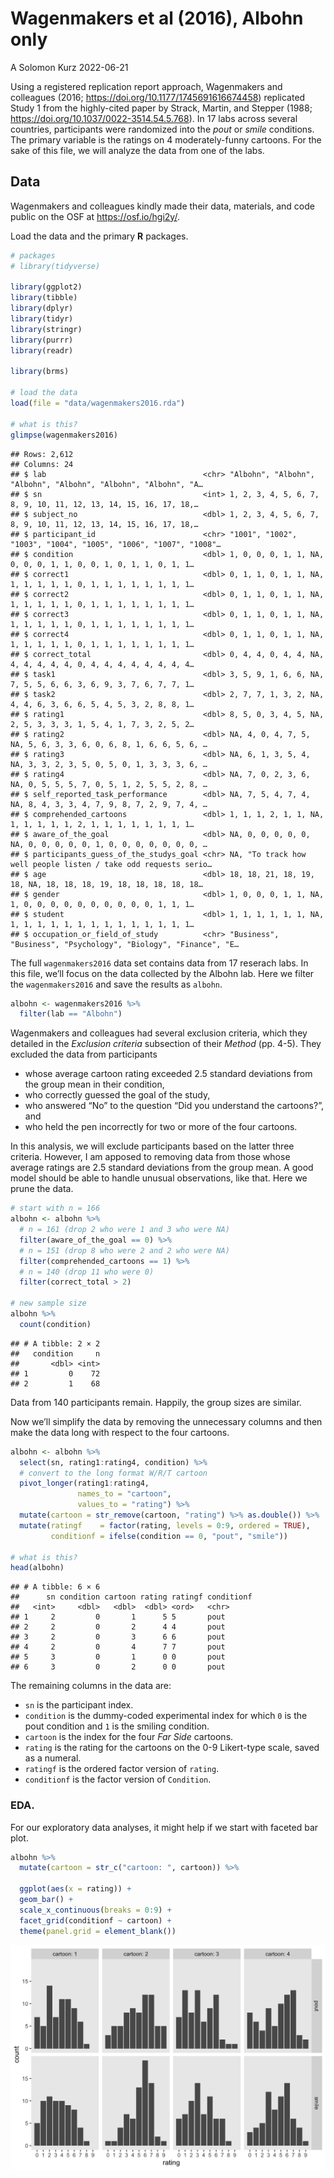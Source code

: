 Wagenmakers et al (2016), Albohn only
================
A Solomon Kurz
2022-06-21

Using a registered replication report approach, Wagenmakers and
colleagues (2016; <https://doi.org/10.1177/1745691616674458>) replicated
Study 1 from the highly-cited paper by Strack, Martin, and Stepper
(1988; <https://doi.org/10.1037/0022-3514.54.5.768>). In 17 labs across
several countries, participants were randomized into the *pout* or
*smile* conditions. The primary variable is the ratings on 4
moderately-funny cartoons. For the sake of this file, we will analyze
the data from one of the labs.

## Data

Wagenmakers and colleagues kindly made their data, materials, and code
public on the OSF at <https://osf.io/hgi2y/>.

Load the data and the primary **R** packages.

``` r
# packages
# library(tidyverse)

library(ggplot2)
library(tibble)
library(dplyr)
library(tidyr)
library(stringr)
library(purrr)
library(readr)

library(brms)

# load the data
load(file = "data/wagenmakers2016.rda")

# what is this?
glimpse(wagenmakers2016)
```

    ## Rows: 2,612
    ## Columns: 24
    ## $ lab                                   <chr> "Albohn", "Albohn", "Albohn", "Albohn", "Albohn", "Albohn", "A…
    ## $ sn                                    <int> 1, 2, 3, 4, 5, 6, 7, 8, 9, 10, 11, 12, 13, 14, 15, 16, 17, 18,…
    ## $ subject_no                            <dbl> 1, 2, 3, 4, 5, 6, 7, 8, 9, 10, 11, 12, 13, 14, 15, 16, 17, 18,…
    ## $ participant_id                        <chr> "1001", "1002", "1003", "1004", "1005", "1006", "1007", "1008"…
    ## $ condition                             <dbl> 1, 0, 0, 0, 1, 1, NA, 0, 0, 0, 1, 1, 0, 0, 1, 0, 1, 1, 0, 1, 1…
    ## $ correct1                              <dbl> 0, 1, 1, 0, 1, 1, NA, 1, 1, 1, 1, 1, 0, 1, 1, 1, 1, 1, 1, 1, 1…
    ## $ correct2                              <dbl> 0, 1, 1, 0, 1, 1, NA, 1, 1, 1, 1, 1, 0, 1, 1, 1, 1, 1, 1, 1, 1…
    ## $ correct3                              <dbl> 0, 1, 1, 0, 1, 1, NA, 1, 1, 1, 1, 1, 0, 1, 1, 1, 1, 1, 1, 1, 1…
    ## $ correct4                              <dbl> 0, 1, 1, 0, 1, 1, NA, 1, 1, 1, 1, 1, 0, 1, 1, 1, 1, 1, 1, 1, 1…
    ## $ correct_total                         <dbl> 0, 4, 4, 0, 4, 4, NA, 4, 4, 4, 4, 4, 0, 4, 4, 4, 4, 4, 4, 4, 4…
    ## $ task1                                 <dbl> 3, 5, 9, 1, 6, 6, NA, 7, 5, 5, 6, 6, 3, 6, 9, 3, 7, 6, 7, 7, 1…
    ## $ task2                                 <dbl> 2, 7, 7, 1, 3, 2, NA, 4, 4, 6, 3, 6, 6, 5, 4, 5, 3, 2, 8, 8, 1…
    ## $ rating1                               <dbl> 8, 5, 0, 3, 4, 5, NA, 2, 5, 3, 3, 3, 1, 5, 4, 1, 7, 3, 2, 5, 2…
    ## $ rating2                               <dbl> NA, 4, 0, 4, 7, 5, NA, 5, 6, 3, 3, 6, 0, 6, 8, 1, 6, 6, 5, 6, …
    ## $ rating3                               <dbl> NA, 6, 1, 3, 5, 4, NA, 3, 3, 2, 3, 5, 0, 5, 0, 1, 3, 3, 3, 6, …
    ## $ rating4                               <dbl> NA, 7, 0, 2, 3, 6, NA, 0, 5, 5, 5, 7, 0, 5, 1, 2, 5, 5, 2, 8, …
    ## $ self_reported_task_performance        <dbl> NA, 7, 5, 4, 7, 4, NA, 8, 4, 3, 3, 4, 7, 9, 8, 7, 2, 9, 7, 4, …
    ## $ comprehended_cartoons                 <dbl> 1, 1, 1, 2, 1, 1, NA, 1, 1, 1, 1, 1, 2, 1, 1, 1, 1, 1, 1, 1, 1…
    ## $ aware_of_the_goal                     <dbl> NA, 0, 0, 0, 0, 0, NA, 0, 0, 0, 0, 0, 1, 0, 0, 0, 0, 0, 0, 0, …
    ## $ participants_guess_of_the_studys_goal <chr> NA, "To track how well people listen / take odd requests serio…
    ## $ age                                   <dbl> 18, 18, 21, 18, 19, 18, NA, 18, 18, 18, 19, 18, 18, 18, 18, 18…
    ## $ gender                                <dbl> 1, 0, 0, 0, 1, 1, NA, 1, 0, 0, 0, 0, 0, 0, 0, 0, 0, 0, 1, 1, 1…
    ## $ student                               <dbl> 1, 1, 1, 1, 1, 1, NA, 1, 1, 1, 1, 1, 1, 1, 1, 1, 1, 1, 1, 1, 1…
    ## $ occupation_or_field_of_study          <chr> "Business", "Business", "Psychology", "Biology", "Finance", "E…

The full `wagenmakers2016` data set contains data from 17 reserach labs.
In this file, we’ll focus on the data collected by the Albohn lab. Here
we filter the `wagenmakers2016` and save the results as `albohn`.

``` r
albohn <- wagenmakers2016 %>% 
  filter(lab == "Albohn")
```

Wagenmakers and colleagues had several exclusion criteria, which they
detailed in the *Exclusion criteria* subsection of their *Method*
(pp. 4-5). They excluded the data from participants

-   whose average cartoon rating exceeded 2.5 standard deviations from
    the group mean in their condition,
-   who correctly guessed the goal of the study,
-   who answered “No” to the question “Did you understand the
    cartoons?”, and
-   who held the pen incorrectly for two or more of the four cartoons.

In this analysis, we will exclude participants based on the latter three
criteria. However, I am apposed to removing data from those whose
average ratings are 2.5 standard deviations from the group mean. A good
model should be able to handle unusual observations, like that. Here we
prune the data.

``` r
# start with n = 166
albohn <- albohn %>% 
  # n = 161 (drop 2 who were 1 and 3 who were NA)
  filter(aware_of_the_goal == 0) %>% 
  # n = 151 (drop 8 who were 2 and 2 who were NA)
  filter(comprehended_cartoons == 1) %>% 
  # n = 140 (drop 11 who were 0)
  filter(correct_total > 2)

# new sample size
albohn %>% 
  count(condition)
```

    ## # A tibble: 2 × 2
    ##   condition     n
    ##       <dbl> <int>
    ## 1         0    72
    ## 2         1    68

Data from 140 participants remain. Happily, the group sizes are similar.

Now we’ll simplify the data by removing the unnecessary columns and then
make the data long with respect to the four cartoons.

``` r
albohn <- albohn %>% 
  select(sn, rating1:rating4, condition) %>% 
  # convert to the long format W/R/T cartoon
  pivot_longer(rating1:rating4,
               names_to = "cartoon",
               values_to = "rating") %>% 
  mutate(cartoon = str_remove(cartoon, "rating") %>% as.double()) %>% 
  mutate(ratingf    = factor(rating, levels = 0:9, ordered = TRUE),
         conditionf = ifelse(condition == 0, "pout", "smile"))

# what is this?
head(albohn)
```

    ## # A tibble: 6 × 6
    ##      sn condition cartoon rating ratingf conditionf
    ##   <int>     <dbl>   <dbl>  <dbl> <ord>   <chr>     
    ## 1     2         0       1      5 5       pout      
    ## 2     2         0       2      4 4       pout      
    ## 3     2         0       3      6 6       pout      
    ## 4     2         0       4      7 7       pout      
    ## 5     3         0       1      0 0       pout      
    ## 6     3         0       2      0 0       pout

The remaining columns in the data are:

-   `sn` is the participant index.
-   `condition` is the dummy-coded experimental index for which `0` is
    the pout condition and `1` is the smiling condition.
-   `cartoon` is the index for the four *Far Side* cartoons.
-   `rating` is the rating for the cartoons on the 0-9 Likert-type
    scale, saved as a numeral.
-   `ratingf` is the ordered factor version of `rating`.
-   `conditionf` is the factor version of `Condition`.

### EDA.

For our exploratory data analyses, it might help if we start with
faceted bar plot.

``` r
albohn %>% 
  mutate(cartoon = str_c("cartoon: ", cartoon)) %>% 
  
  ggplot(aes(x = rating)) +
  geom_bar() +
  scale_x_continuous(breaks = 0:9) +
  facet_grid(conditionf ~ cartoon) +
  theme(panel.grid = element_blank())
```

<img src="Wagenmakers-et-al--2016--Albohn-only_files/figure-gfm/unnamed-chunk-6-1.png" width="672" />
